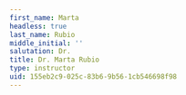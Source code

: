 ```yaml
---
first_name: Marta
headless: true
last_name: Rubio
middle_initial: ''
salutation: Dr.
title: Dr. Marta Rubio
type: instructor
uid: 155eb2c9-025c-83b6-9b56-1cb546698f98
---
```

